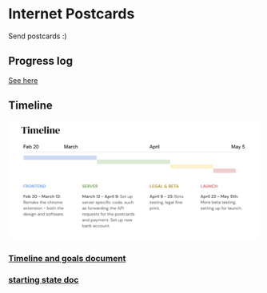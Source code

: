 # Internet Postcards
 Send postcards :)
 
## Progress log
[See here](./PROGRESS.md)

## Timeline
![timeline](./progress_assets/timeline.png)

### [Timeline and goals document](https://docs.google.com/document/d/1BM-fJO3sSQHhzShP8Gpp8rodv2XC3l7DNy7N7LbanH0/edit#)

### [starting state doc](https://docs.google.com/presentation/d/1QxpH28YY2tySqGIGhNfaEKJmPrEiTaU-KVoutISzioQ/edit#slide=id.gbde093d640_0_104)
